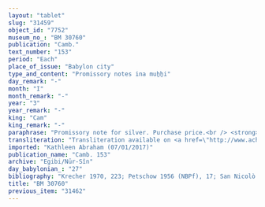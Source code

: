 ```yaml
---
layout: "tablet"
slug: "31459"
object_id: "7752"
museum_no_: "BM 30760"
publication: "Camb."
text_number: "153"
period: "Each"
place_of_issue: "Babylon city"
type_and_content: "Promissory notes ina muẖẖi"
day_remark: "-"
month: "I"
month_remark: "-"
year: "3"
year_remark: "-"
king: "Cam"
king_remark: "-"
paraphrase: "Promissory note for silver. Purchase price.<br /> <strong>B</strong> owes 4 minas and 9 shekels of silver to <strong>A</strong> for the purchase (<em>&scaron;īmu</em>) of two bronze containers: a bathtub (<em>narmaku</em>) and a bowl (<em>gullatu</em>). If the debtor fails to all deliver (<em>eṭēru </em>D<em>-ma nadānu</em>) the containers (<em>ud&ucirc;</em>) on the 29<sup>th</sup> (i.e. within the next two days), he should pay back the 4 minas and 9 shekels of silver to <strong>A</strong> in Ayyār (II) (i.e. next month). Witnesses.<br /> &nbsp;<br /> <strong>A </strong>= Ahhē-Iddin-Marduk/Marduk-&scaron;ākin-&scaron;umi//Eṭēru; <strong>B </strong>= Itti-Marduk-balāṭu/Nab&ucirc;-ahhē-iddin//Egibi"
transliteration: "Transliteration available on <a href=\"http://www.achemenet.com/fr/item/?/sources-textuelles/textes-par-regions/babylonie/babylone/1677267\" target=\"_blank\">Achemenet</a>"
imported: "Kathleen Abraham (07/01/2017)"
publication_name: "Camb. 153"
archive: "Egibi/Nūr-Sîn"
day_babylonian_: "27"
bibliography: "Krecher 1970, 223; Petschow 1956 (NBPf), 17; San Nicolò 1931, 224; Ziemer, BA 3 (1898), 462; Koschaker 1911, 35"
title: "BM 30760"
previous_item: "31462"
---
```

